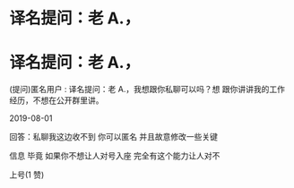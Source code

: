 # 译名提问：老 A.，

# 译名提问：老 A.，

(提问)匿名用户 : 译名提问：老 A.，我想跟你私聊可以吗？想 跟你讲讲我的工作经历，不想在公开群里讲。

2019-08-01

回答：私聊我这边收不到 你可以匿名 并且故意修改一些关键

信息 毕竟 如果你不想让人对号入座 完全有这个能力让人对不

上号(1 赞)